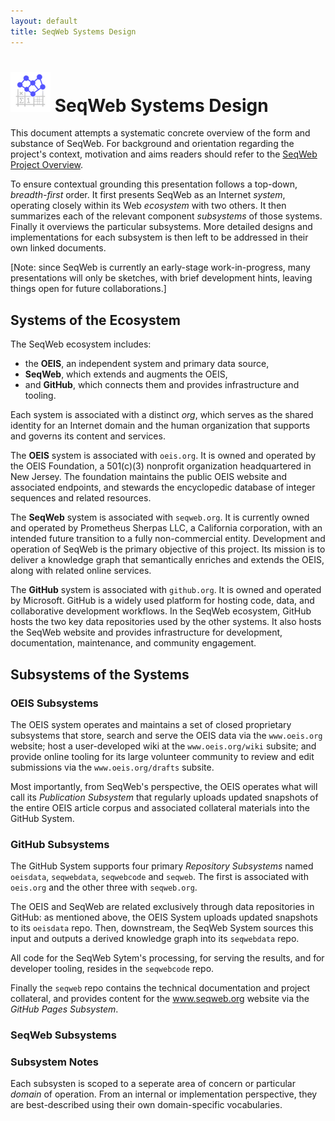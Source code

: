 ```yaml
---
layout: default
title: SeqWeb Systems Design
---
```

# ![SeqWeb Project Icon](/assets/icons/seqweb_icon_64x64.png) SeqWeb Systems Design

This document attempts a systematic concrete overview of the form and substance of SeqWeb.  For background and orientation regarding the project's context, motivation and aims readers should refer to the [SeqWeb Project Overview](/docs/seqweb_overview.md).

To ensure contextual grounding this presentation follows a top-down, _breadth-first_ order.  It first presents SeqWeb as an Internet _system_, operating closely within its Web _ecosystem_ with two others.  It then summarizes each of the relevant component _subsystems_ of those systems.  Finally it overviews the particular subsystems.  More detailed designs and implementations for each subsystem is then left to be addressed in their own linked documents.

[Note: since SeqWeb is currently an early-stage work-in-progress, many presentations will only be sketches, with brief development hints, leaving things open for future collaborations.]

## Systems of the Ecosystem

The SeqWeb ecosystem includes:
- the **OEIS**, an independent system and primary data source,
- **SeqWeb**, which extends and augments the OEIS,
- and **GitHub**, which connects them and provides infrastructure and tooling.

Each system is associated with a distinct _org_, which serves as the shared identity for an Internet domain and the human organization that supports and governs its content and services.

The **OEIS** system is associated with `oeis.org`. It is owned and operated by the OEIS Foundation, a 501(c)(3) nonprofit organization headquartered in New Jersey. The foundation maintains the public OEIS website and associated endpoints, and stewards the encyclopedic database of integer sequences and related resources. 

The **SeqWeb** system is associated with `seqweb.org`. It is currently owned and operated by Prometheus Sherpas LLC, a California corporation, with an intended future transition to a fully non-commercial entity. Development and operation of SeqWeb is the primary objective of this project. Its mission is to deliver a knowledge graph that semantically enriches and extends the OEIS, along with related online services.

The **GitHub** system is associated with `github.org`. It is owned and operated by Microsoft. GitHub is a widely used platform for hosting code, data, and collaborative development workflows. In the SeqWeb ecosystem, GitHub hosts the two key data repositories used by the other systems.  It also hosts the SeqWeb website and provides infrastructure for development, documentation, maintenance, and community engagement.

## Subsystems of the Systems

### OEIS Subsystems

The OEIS system operates and maintains a set of closed proprietary subsystems that store, search and serve the OEIS data via the `www.oeis.org` website; host a user-developed wiki at the `www.oeis.org/wiki` subsite; and provide online tooling for its large volunteer community to review and edit submissions via the `www.oeis.org/drafts` subsite.

Most importantly, from SeqWeb's perspective, the OEIS operates what will call its _Publication Subsystem_ that regularly uploads updated snapshots of the entire OEIS article corpus and associated collateral materials into the GitHub System.

### GitHub Subsystems

The GitHub System supports four primary _Repository Subsystems_ named `oeisdata`, `seqwebdata`, `seqwebcode` and `seqweb`.  The first is associated with `oeis.org` and the other three with `seqweb.org`.

The OEIS and SeqWeb are related exclusively through data repositories in GitHub: as mentioned above, the OEIS System uploads updated snapshots to its `oeisdata` repo.  Then, downstream, the SeqWeb System sources this input and outputs a derived knowledge graph into its `seqwebdata` repo.  

All code for the SeqWeb Sytem's processing, for serving the results, and for developer tooling, resides in the `seqwebcode` repo.

Finally the `seqweb` repo contains the technical documentation and project collateral, and provides content for the www.seqweb.org website via the _GitHub Pages Subsystem_.

### SeqWeb Subsystems


### Subsystem Notes

Each subsysten is scoped to a seperate area of concern or particular _domain_ of operation.  From an internal or implementation perspective, they are best-described using their own domain-specific vocabularies.



